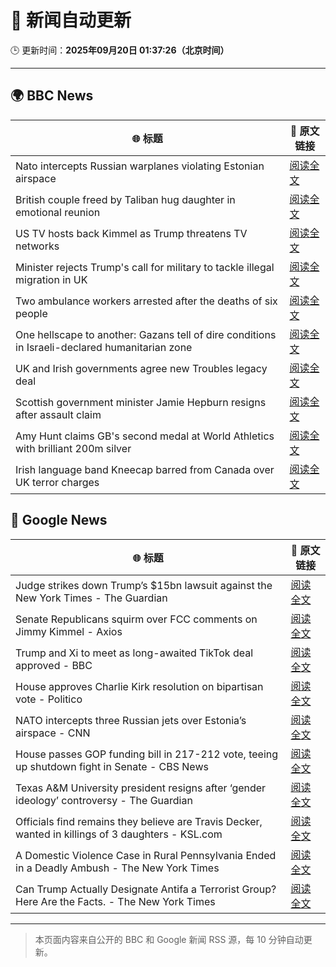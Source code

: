 # 🧠 新闻自动更新

🕒 更新时间：**2025年09月20日 01:37:26（北京时间）**

---

## 🌍 BBC News

| 🌐 标题 | 🔗 原文链接 |
|--------|-------------|
| Nato intercepts Russian warplanes violating Estonian airspace | [阅读全文](https://www.bbc.com/news/articles/czrp6p5mj3zo?at_medium=RSS&at_campaign=rss) |
| British couple freed by Taliban hug daughter in emotional reunion | [阅读全文](https://www.bbc.com/news/articles/c0q7l8ewj0wo?at_medium=RSS&at_campaign=rss) |
| US TV hosts back Kimmel as Trump threatens TV networks | [阅读全文](https://www.bbc.com/news/articles/clyxjve3pe2o?at_medium=RSS&at_campaign=rss) |
| Minister rejects Trump's call for military to tackle illegal migration in UK | [阅读全文](https://www.bbc.com/news/articles/c04qre9l0v3o?at_medium=RSS&at_campaign=rss) |
| Two ambulance workers arrested after the deaths of six people | [阅读全文](https://www.bbc.com/news/articles/cvgvnvnm0vro?at_medium=RSS&at_campaign=rss) |
| One hellscape to another: Gazans tell of dire conditions in Israeli-declared humanitarian zone | [阅读全文](https://www.bbc.com/news/articles/cp8jzjpzk50o?at_medium=RSS&at_campaign=rss) |
| UK and Irish governments agree new Troubles legacy deal | [阅读全文](https://www.bbc.com/news/articles/ckged550k76o?at_medium=RSS&at_campaign=rss) |
| Scottish government minister Jamie Hepburn resigns after assault claim | [阅读全文](https://www.bbc.com/news/articles/ceq2y0npj32o?at_medium=RSS&at_campaign=rss) |
| Amy Hunt claims GB's second medal at World Athletics with brilliant 200m silver | [阅读全文](https://www.bbc.com/sport/athletics/articles/c701x1wn5rno?at_medium=RSS&at_campaign=rss) |
| Irish language band Kneecap barred from Canada over UK terror charges | [阅读全文](https://www.bbc.com/news/articles/cvgrvw4ejn4o?at_medium=RSS&at_campaign=rss) |

## 📰 Google News

| 🌐 标题 | 🔗 原文链接 |
|--------|-------------|
| Judge strikes down Trump’s $15bn lawsuit against the New York Times - The Guardian | [阅读全文](https://news.google.com/rss/articles/CBMihAFBVV95cUxPc2lJNTh1WVlydHBFQjhpNFpkUHJCSkhUeEJwSVhMVEw1MGd5Sm4zMW93T3BFZ2pSWnhhOFo2eWJkNEdXcnJBdlJSQzNubmFNeFRLX3RtcjQ2X0dWOUhGVTJiRGp3YkpSLU9McHNRUWNCSU9CcHZZU09ZMzNMbTBMNW9rMlc?oc=5) |
| Senate Republicans squirm over FCC comments on Jimmy Kimmel - Axios | [阅读全文](https://news.google.com/rss/articles/CBMiiAFBVV95cUxPZmlIcFB2OEQ2TUZJOVpjZ2wtVG41UFotUlFFNk9JTVctLXZ6eG5iMU1RUjNjZkxqTkQ4ZWFkT3ppbFpnc1ltMkNGVGs1enZlN21kTlhYUnRFaUx2MmtQOWFsTkF0S2liQzJMSnBmZzRnRUdMbnFiZHU0Q3VLcHNMTkxKYmZvUVhh?oc=5) |
| Trump and Xi to meet as long-awaited TikTok deal approved - BBC | [阅读全文](https://news.google.com/rss/articles/CBMiWkFVX3lxTE1Kb1ZiZWljcnpkNWZmVkVSYTk2RVd5MDZNT1pCM3ZSb0NDdl9Jd3pES1hadHc2bDIxRjVLV3FfZTdwRUtGTnZPdEZjNlVFRW5WY1BMYWdWOENMZ9IBX0FVX3lxTE9hZlo2UHFNR1VjTGFTblo2NTVwR0N1eGk2OHhJVG1TZ3JleHI2ZnlXM2RJYlM3RGhqZTUydGtzcjRxU2VEYVlkX1B1aXBkcXB4OThSTjBqR21PVGxJQWRv?oc=5) |
| House approves Charlie Kirk resolution on bipartisan vote - Politico | [阅读全文](https://news.google.com/rss/articles/CBMingFBVV95cUxOaXFxRW5UaDRHSVJmbmVLR2VHajRaU3F3S04yWTloY1NNeXVXN2pVSjRsWkxLNGlmcTdkWndpSy1SaWdiSzZMcmh0NXJHVUpBc1dIc3Brd011aU1kMW90cTdjbGNTT1J4UndSZUZYT09rUGZrdW1ZdzhPRS14SXV2YTBjUG9tWWFkMmVhNUdlZzk0dFVhV182NXBxZWVWQQ?oc=5) |
| NATO intercepts three Russian jets over Estonia’s airspace - CNN | [阅读全文](https://news.google.com/rss/articles/CBMigwFBVV95cUxNZ2dlT2VPVEdvVGtqc29ZSXBFMFF1OUEySXBkSDh5cTBwcjBxWFJJcVFzRm9FRTNqWXFtNDhwSWRBTGFMQUdydzlEZmdiQjRoc3JUWHplcXh2VHE5d3N5Ny1Ma0FhdHNXbTFQeklhUmxGQzQ1MG1OMDBNVTJtOVlxSV92VQ?oc=5) |
| House passes GOP funding bill in 217-212 vote, teeing up shutdown fight in Senate - CBS News | [阅读全文](https://news.google.com/rss/articles/CBMibEFVX3lxTE9odkpsM0hwUVBSSnVVUl95Z2gzeFJEODdrNGV6S1BPNll1VlZuZ2F5SF9LY1ZJTVh3WHRvZUtYRzAwdEp3SVRpWDd5RVZwa2lROEtRd3piMFc2TElkMGJzYWwwVHVidzQ1RTlVcNIBckFVX3lxTFAyNWRNeXNlVlh2bDlsRnhISUM4TktaX1ZTNFlXNThjV0VjRnNtZENVYkNSNW1vcWJxR0hTMzQ1MXBEbndaZUFZY3FYeEZFMnk1TUdRRHJWQl93NFdFU2c3Y3ZFYjlmdFZwdjZKZEU3aTdsZw?oc=5) |
| Texas A&M University president resigns after ‘gender ideology’ controversy - The Guardian | [阅读全文](https://news.google.com/rss/articles/CBMijgFBVV95cUxNMnUtTUZ4UDA2MVJXX0lNa1d1S19KaVhLaGpsVEhISWJjc1RmLXJSbng1MDc5aU5oRlY5Vjl1Y0xBRkxqUmpPcE9VWWtlVGEzMUl1bmVLcEt6Y1RKSnpEN0JEV1lqTnZhdGNsbWxPTzRpUEoyUWYxYTZPeFpOUURhNzlFa1d3Z1hUR1BNMm9B?oc=5) |
| Officials find remains they believe are Travis Decker, wanted in killings of 3 daughters - KSL.com | [阅读全文](https://news.google.com/rss/articles/CBMiwgFBVV95cUxNMkdhWjZObVhadDVSekQ4T2lObVc4M3l2dEMxeE1DODl4YnFNT3RkY2JMMzZaOHJsaXdpdmRaTml4eGs1VU84RkwtQ1RZWU9NUXBGSDM3TnREY3FqdnBaTHdrTmxCWHlzcXBvN09kQWU5Z0dzUXIwazA4MUEwNWRBcTQ0NWY2N1djWTAtQlVodENOSkFEWnRZWnYtVkhIZmIxV3FqQWJCTm5DaVYwWnFlMVhCZnYyaDQ1ZU5lMkQ1cW8xZw?oc=5) |
| A Domestic Violence Case in Rural Pennsylvania Ended in a Deadly Ambush - The New York Times | [阅读全文](https://news.google.com/rss/articles/CBMihgFBVV95cUxPQkN1UWx4YzlOaHBxNmtNeUtHTTRDYVJ5UzFycXRkVnNicHZwNUYxVXhGUndraVljUUlPdmdFZkN5N2lLQ0RtUW9XR0ZTMzEtOGtjdHVSa09yMEtXQXMyakJ6TlowVE5kM3FpaTFPRE9VS2pGazA5enRpRW1DdkUwZElLMHlkQQ?oc=5) |
| Can Trump Actually Designate Antifa a Terrorist Group? Here Are the Facts. - The New York Times | [阅读全文](https://news.google.com/rss/articles/CBMihwFBVV95cUxOQzNWTUFnQ21MU3BHb0RPYlF3SXJ5ZFFyUzdWcWVORG9mYjljOGQyQ0JnbkJuRnlNX19JM3FMVE1QeU9hdlp5WnlZVVRMZXRQTUJoX1lrcWViWXdsTm81VmNhTEx4Q2duN2RaVW9xTFRrZEVrNTc2ZldHV1g1Snl6T25iUzdSMUE?oc=5) |

---
> 本页面内容来自公开的 BBC 和 Google 新闻 RSS 源，每 10 分钟自动更新。